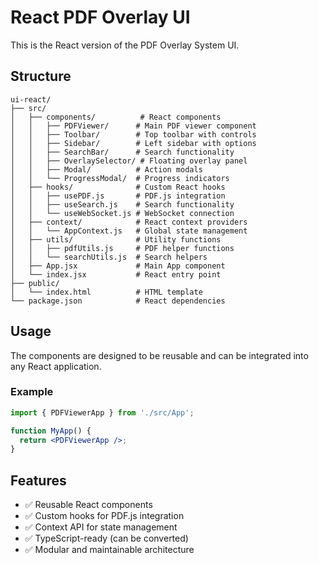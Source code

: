 # React PDF Overlay UI

This is the React version of the PDF Overlay System UI.

## Structure

```
ui-react/
├── src/
│   ├── components/          # React components
│   │   ├── PDFViewer/      # Main PDF viewer component
│   │   ├── Toolbar/        # Top toolbar with controls
│   │   ├── Sidebar/        # Left sidebar with options
│   │   ├── SearchBar/      # Search functionality
│   │   ├── OverlaySelector/ # Floating overlay panel
│   │   ├── Modal/          # Action modals
│   │   └── ProgressModal/  # Progress indicators
│   ├── hooks/              # Custom React hooks
│   │   ├── usePDF.js       # PDF.js integration
│   │   ├── useSearch.js    # Search functionality
│   │   └── useWebSocket.js # WebSocket connection
│   ├── context/            # React context providers
│   │   └── AppContext.js   # Global state management
│   ├── utils/              # Utility functions
│   │   ├── pdfUtils.js     # PDF helper functions
│   │   └── searchUtils.js  # Search helpers
│   ├── App.jsx             # Main App component
│   └── index.jsx           # React entry point
├── public/
│   └── index.html          # HTML template
└── package.json            # React dependencies
```

## Usage

The components are designed to be reusable and can be integrated into any React application.

### Example

```jsx
import { PDFViewerApp } from './src/App';

function MyApp() {
  return <PDFViewerApp />;
}
```

## Features

- ✅ Reusable React components
- ✅ Custom hooks for PDF.js integration
- ✅ Context API for state management
- ✅ TypeScript-ready (can be converted)
- ✅ Modular and maintainable architecture

